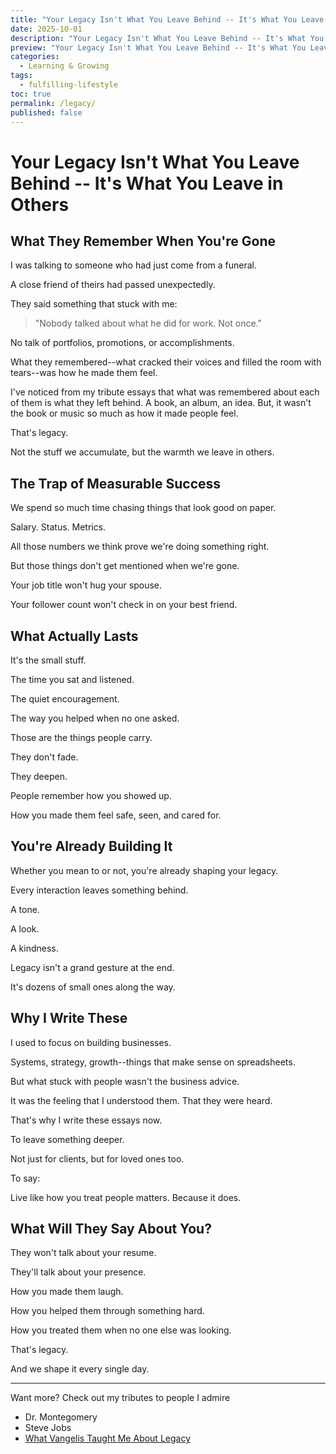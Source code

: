 ```yaml
---
title: "Your Legacy Isn't What You Leave Behind -- It's What You Leave in Others"
date: 2025-10-01
description: "Your Legacy Isn't What You Leave Behind -- It's What You Leave in Others"
preview: "Your Legacy Isn't What You Leave Behind -- It's What You Leave in Others" 
categories: 
  - Learning & Growing
tags:
  - fulfilling-lifestyle
toc: true
permalink: /legacy/
published: false
---
```

# Your Legacy Isn't What You Leave Behind -- It's What You Leave in Others

## What They Remember When You're Gone

I was talking to someone who had just come from a funeral.

A close friend of theirs had passed unexpectedly.

They said something that stuck with me:  

> "Nobody talked about what he did for work. Not once."

No talk of portfolios, promotions, or accomplishments.

What they remembered--what cracked their voices and filled the room with tears--was how he made them feel.

I've noticed from my tribute essays that what was remembered about each of them is what they left behind. A book, an album, an idea. But, it wasn't the book or music so much as how it made people feel.  

That's legacy.

Not the stuff we accumulate, but the warmth we leave in others.

## The Trap of Measurable Success

We spend so much time chasing things that look good on paper.

Salary. Status. Metrics.

All those numbers we think prove we're doing something right.

But those things don't get mentioned when we're gone.

Your job title won't hug your spouse.

Your follower count won't check in on your best friend.

## What Actually Lasts

It's the small stuff.

The time you sat and listened.

The quiet encouragement.

The way you helped when no one asked.

Those are the things people carry.

They don't fade.

They deepen.

People remember how you showed up.

How you made them feel safe, seen, and cared for.

## You're Already Building It

Whether you mean to or not, you're already shaping your legacy.

Every interaction leaves something behind.

A tone.

A look.

A kindness.

Legacy isn't a grand gesture at the end.

It's dozens of small ones along the way.

## Why I Write These

I used to focus on building businesses.

Systems, strategy, growth--things that make sense on spreadsheets.

But what stuck with people wasn't the business advice.

It was the feeling that I understood them. That they were heard.

That's why I write these essays now.

To leave something deeper.

Not just for clients, but for loved ones too.

To say:

Live like how you treat people matters. Because it does.

## What Will They Say About You?

They won't talk about your resume.

They'll talk about your presence.

How you made them laugh.

How you helped them through something hard.

How you treated them when no one else was looking.

That's legacy.

And we shape it every single day.

---
Want more? Check out my tributes to people I admire
- Dr. Montegomery
- Steve Jobs
- [What Vangelis Taught Me About Legacy](/vanglies/)